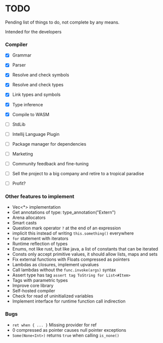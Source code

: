 # TODO

Pending list of things to do, not complete by any means.

Intended for the developers

### Compiler

- [x] Grammar
- [x] Parser
- [x] Resolve and check symbols
- [x] Resolve and check types
- [x] Link types and symbols
- [x] Type inference
- [x] Compile to WASM
- [ ] StdLib
- [ ] Intellij Language Plugin
- [ ] Package manager for dependencies
- [ ] Marketing
- [ ] Community feedback and fine-tuning
- [ ] Sell the project to a big company and retire to a tropical paradise
- [ ] Profit?


### Other features to implement
- Vec<*> implementation
- Get annotations of type: type_annotation<Box>("Extern")
- Arena allocators
- Smart casts
- Question mark operator `?` at the end of an expression
- implicit this instead of writing `this.something()` everywhere
- `for` statement with iterators
- Runtime reflection of types
- Enums, not like rust, but like java, a list of constants that can be iterated
- Consts only accept primitive values, it should allow lists, maps and sets
- Fix external functions with Floats compressed as pointers
- Lambdas as closures, implement upvalues
- Call lambdas without the `func.invoke(args)` syntax
- Assert type has tag `assert tag ToString for List<#Item>`
- Tags with parametric types
- Improve core library
- Self-hosted compiler
- Check for read of uninitialized variables
- Implement interface for runtime function call indirection

### Bugs
- `ret when { ... }` Missing provider for ref
- 0 compressed as pointer causes null pointer exceptions
- `Some(None<Int>)` returns `true` when calling `is_none()`